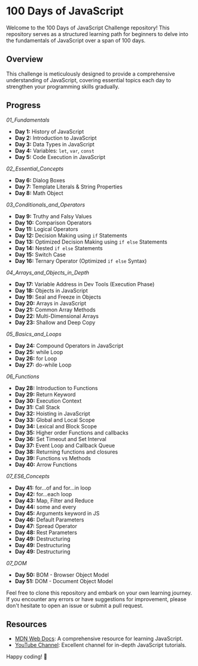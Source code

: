 # 100 Days of JavaScript

Welcome to the 100 Days of JavaScript Challenge repository! This repository serves as a structured learning path for beginners to delve into the fundamentals of JavaScript over a span of 100 days.

## Overview

This challenge is meticulously designed to provide a comprehensive understanding of JavaScript, covering essential topics each day to strengthen your programming skills gradually.

## Progress

_01_Fundamentals_

- **Day 1:** History of JavaScript
- **Day 2:** Introduction to JavaScript
- **Day 3:** Data Types in JavaScript
- **Day 4:** Variables: `let`, `var`, `const`
- **Day 5:** Code Execution in JavaScript

_02_Essential_Concepts_

- **Day 6:** Dialog Boxes
- **Day 7:** Template Literals & String Properties
- **Day 8:** Math Object

_03_Conditionals_and_Operators_

- **Day 9:** Truthy and Falsy Values
- **Day 10:** Comparison Operators
- **Day 11:** Logical Operators
- **Day 12:** Decision Making using `if` Statements
- **Day 13:** Optimized Decision Making using `if else` Statements
- **Day 14:** Nested `if else` Statements
- **Day 15:** Switch Case
- **Day 16:** Ternary Operator (Optimized `if else` Syntax)

_04_Arrays_and_Objects_in_Depth_

- **Day 17:** Variable Address in Dev Tools (Execution Phase)
- **Day 18:** Objects in JavaScript
- **Day 19:** Seal and Freeze in Objects
- **Day 20:** Arrays in JavaScript
- **Day 21:** Common Array Methods
- **Day 22:** Multi-Dimensional Arrays
- **Day 23:** Shallow and Deep Copy

_05_Basics_and_Loops_

- **Day 24:** Compound Operators in JavaScript
- **Day 25:** while Loop
- **Day 26:** for Loop
- **Day 27:** do-while Loop

_06_Functions_

- **Day 28:** Introduction to Functions
- **Day 29:** Return Keyword
- **Day 30:** Execution Context
- **Day 31:** Call Stack
- **Day 32:** Hoisting in JavaScript
- **Day 33:** Global and Local Scope
- **Day 34:** Lexical and Block Scope
- **Day 35:** Higher order Functions and callbacks
- **Day 36:** Set Timeout and Set Interval
- **Day 37:** Event Loop and Callback Queue
- **Day 38:** Returning functions and closures
- **Day 39:** Functions vs Methods
- **Day 40:** Arrow Functions

_07_ES6_Concepts_

- **Day 41:** for...of and for...in loop
- **Day 42:** for...each loop
- **Day 43:** Map, Filter and Reduce
- **Day 44:** some and every
- **Day 45:** Arguments keyword in JS
- **Day 46:** Default Parameters
- **Day 47:** Spread Operator
- **Day 48:** Rest Parameters
- **Day 49:** Destructuring
- **Day 49:** Destructuring
- **Day 49:** Destructuring

_07_DOM_

- **Day 50:** BOM - Browser Object Model
- **Day 51:** DOM - Document Object Model

Feel free to clone this repository and embark on your own learning journey. If you encounter any errors or have suggestions for improvement, please don't hesitate to open an issue or submit a pull request.

## Resources

- [MDN Web Docs](https://developer.mozilla.org/en-US/docs/Web/JavaScript): A comprehensive resource for learning JavaScript.
- [YouTube Channel](https://www.youtube.com/@procodrr): Excellent channel for in-depth JavaScript tutorials.

Happy coding! 🚀
